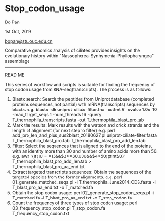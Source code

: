 # Stop_codon_usage

 Bo Pan
 
 1st Oct, 2019
 
 bopan@stu.ouc.edu.cn
 
 Comparative genomics analysis of ciliates provides insights on the evolutionary history within "Nassophorea-Synhymenia-Phyllopharyngea" assemblage

------------------------------------------------------------------------------------------------------------------------------

READ ME

This series of workflow and scripts is suitable for finding the frequency of stop codon usage from RNA-seq(transcripts). 
The process is as follows:

1. Blastx search:
Search the peptides from Uniprot database (completed proteins sequences, not partial) with mRNA(transcripts) sequences by blastx.
e.g. blastx -db uniprot-ciliate-filter.fna -outfmt 6 -evalue 1.0e-10 -max_target_seqs 1 -num_threads 16 -query T_thermophila_transcripts.fasta -out T_thermophila_blast_pro.tab
2. Mark the results:
Mark results with the watson and crick strands and the length of alignment (for next step to filter)
e.g. perl add_pro_len_and_plus_sus2blast_20180627.pl uniprot-ciliate-filter.fasta T_thermophila_blast_pro.tab T_thermophila_blast_pro_add_len.tab
3. Filter:
Select the sequences that is aligned to the end of the proteins, with an identity more than 30 and number of amino acids more than 50.
e.g. awk '{if($10==$13&&$3>=30.000&&$4>50)print$0}' T_thermophila_blast_pro_add_len.tab > T_thermophila_blast_pro_aa_end.txt
4. Extract targeted transcripts sequences:
Obtain the sequences of the targeted species from the former alignments.
e.g. perl 01_generate_matched_seqs.pl -i T_thermophila_June2014_CDS.fasta -l T_blast_pro_aa_end.txt -o T_matched.fa
5. Obtain the stop codon usage:
perl 02_generate_stop_codon_seqs.pl -i T_matched.fa -l T_blast_pro_aa_end.txt -o T_stop_codon.fa
6. Count the frequency of three types of stop codon usage:
perl 03_frequency_stop_codon.pl T_stop_codon.fa T_frequency_stop_codon.txt
